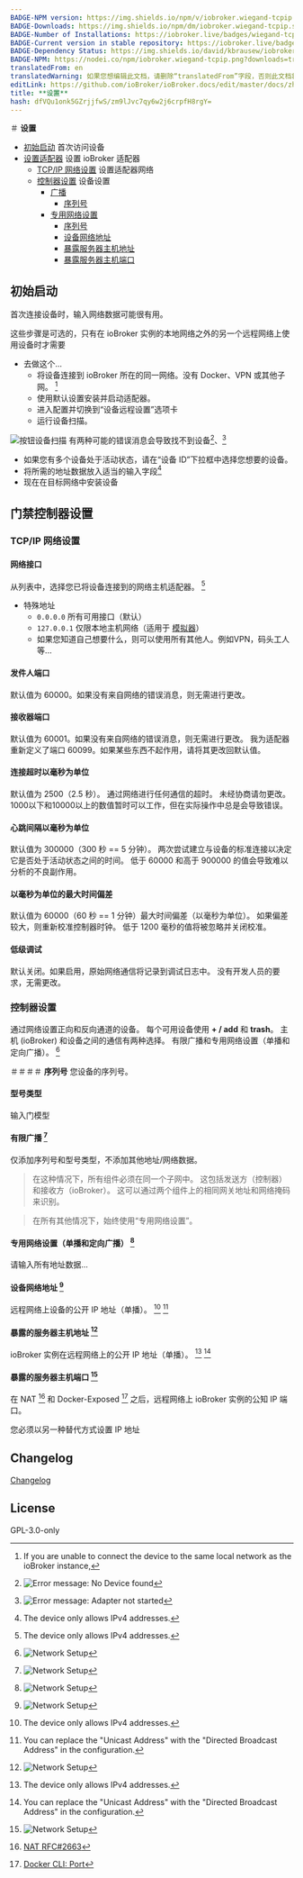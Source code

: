 ```yaml
---
BADGE-NPM version: https://img.shields.io/npm/v/iobroker.wiegand-tcpip.svg
BADGE-Downloads: https://img.shields.io/npm/dm/iobroker.wiegand-tcpip.svg
BADGE-Number of Installations: https://iobroker.live/badges/wiegand-tcpip-installed.svg
BADGE-Current version in stable repository: https://iobroker.live/badges/wiegand-tcpip-stable.svg
BADGE-Dependency Status: https://img.shields.io/david/kbrausew/iobroker.wiegand-tcpip.svg
BADGE-NPM: https://nodei.co/npm/iobroker.wiegand-tcpip.png?downloads=true
translatedFrom: en
translatedWarning: 如果您想编辑此文档，请删除“translatedFrom”字段，否则此文档将再次自动翻译
editLink: https://github.com/ioBroker/ioBroker.docs/edit/master/docs/zh-cn/adapterref/iobroker.wiegand-tcpip/README.md
title: **设置**
hash: dfVQu1onk5GZrjjfwS/zm9lJvc7qy6w2j6crpfH8rgY=
---
```

＃ **设置**
- [初始启动](#initial-start-up) 首次访问设备
- [设置适配器](#door-access-controllers-settings) 设置 ioBroker 适配器
  - [TCP/IP 网络设置](#tcpip-network-settings) 设置适配器网络
  - [控制器设置](#controllers-settings) 设备设置
    - [广播](#broadcast)
      - [序列号](#serial-number)
    - [专用网络设置](#dedicated-network-setup)
      - [序列号](#serial-number)
      - [设备网络地址](#device-network-address)
      - [暴露服务器主机地址](#exposed-server-host-address)
      - [暴露服务器主机端口](#exposed-server-host-port)

## **初始启动**
首次连接设备时，输入网络数据可能很有用。

这些步骤是可选的，只有在 ioBroker 实例的本地网络之外的另一个远程网络上使用设备时才需要

* 去做这个...
  - 将设备连接到 ioBroker 所在的同一网络。没有 Docker、VPN 或其他子网。 [^1]
  - 使用默认设置安装并启动适配器。
  - 进入配置并切换到“设备远程设置”选项卡
  - 运行设备扫描。

![按钮设备扫描](../../../en/adapterref/iobroker.wiegand-tcpip/images/device-scan.png) 有两种可能的错误消息会导致找不到设备[^3]、[^4]

  - 如果您有多个设备处于活动状态，请在“设备 ID”下拉框中选择您想要的设备。
  - 将所需的地址数据放入适当的输入字段[^2]
  - 现在在目标网络中安装设备

## **门禁控制器设置**
### **TCP/IP 网络设置**
#### **网络接口**
从列表中，选择您已将设备连接到的网络主机适配器。 [^2]

- 特殊地址
  - `0.0.0.0` 所有可用接口（默认）
  - `127.0.0.1` 仅限本地主机网络（适用于 [模拟器](https://github.com/uhpoted/uhpote-simulator)）
  - 如果您知道自己想要什么，则可以使用所有其他人。例如VPN，码头工人等...

#### **发件人端口**
默认值为 60000。如果没有来自网络的错误消息，则无需进行更改。

#### **接收器端口**
默认值为 60001。如果没有来自网络的错误消息，则无需进行更改。
我为适配器重新定义了端口 60099。如果某些东西不起作用，请将其更改回默认值。

#### **连接超时以毫秒为单位**
默认值为 2500（2.5 秒）。
通过网络进行任何通信的超时。
未经协商请勿更改。
1000以下和10000以上的数值暂时可以工作，但在实际操作中总是会导致错误。

#### **心跳间隔以毫秒为单位**
默认值为 300000（300 秒 == 5 分钟）。
两次尝试建立与设备的标准连接以决定它是否处于活动状态之间的时间。
低于 60000 和高于 900000 的值会导致难以分析的不良副作用。

#### **以毫秒为单位的最大时间偏差**
默认值为 60000（60 秒 == 1 分钟）最大时间偏差（以毫秒为单位）。
如果偏差较大，则重新校准控制器时钟。
低于 1200 毫秒的值将被忽略并关闭校准。

#### **低级调试**
默认关闭。如果启用，原始网络通信将记录到调试日志中。
没有开发人员的要求，无需更改。

### **控制器设置**
通过网络设置正向和反向通道的设备。
每个可用设备使用 **+ / add** 和 **trash**。
主机 (ioBroker) 和设备之间的通信有两种选择。
有限广播和专用网络设置（单播和定向广播）。 [^7]

＃＃＃＃ **序列号**
您设备的序列号。

#### **型号类型**
输入门模型

#### **有限广播** [^7]
仅添加序列号和型号类型，不添加其他地址/网络数据。
>在这种情况下，所有组件必须在同一个子网中。
>这包括发送方（控制器）和接收方（ioBroker）。
>这可以通过两个组件上的相同网关地址和网络掩码来识别。

>在所有其他情况下，始终使用“专用网络设置”。

#### **专用网络设置（单播和定向广播）** [^7]
请输入所有地址数据...

#### **设备网络地址** [^7]
远程网络上设备的公开 IP 地址（单播）。 [^2] [^8]

#### **暴露的服务器主机地址** [^7]
ioBroker 实例在远程网络上的公开 IP 地址（单播）。 [^2] [^8]

#### **暴露的服务器主机端口** [^7]
在 NAT [^5] 和 Docker-Exposed [^6] 之后，远程网络上 ioBroker 实例的公知 IP 端口。

[^1]: If you are unable to connect the device to the same local network as the ioBroker instance,

  您必须以另一种替代方式设置 IP 地址

[^2]: The device only allows IPv4 addresses.

[^3]: ![Error message: No Device found](../../../en/adapterref/iobroker.wiegand-tcpip/images/no-devices-found.png)

[^4]: ![Error message: Adapter not started](../../../en/adapterref/iobroker.wiegand-tcpip/images/adapter-not-run.png)

[^5]: [NAT RFC#2663](https://datatracker.ietf.org/doc/html/rfc2663)

[^6]: [Docker CLI: Port](https://docs.docker.com/engine/reference/commandline/port/)

[^7]: ![Network Setup](../../../en/adapterref/iobroker.wiegand-tcpip/images/network-setup.png)

[^8]: You can replace the "Unicast Address" with the "Directed Broadcast Address" in the configuration.

## Changelog
[Changelog](CHANGELOG.md)

## License
GPL-3.0-only